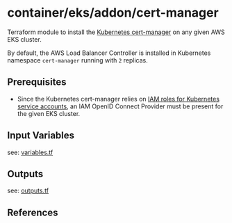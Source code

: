 # container/eks/addon/cert-manager 

Terraform module to install the [Kubernetes cert-manager](https://cert-manager.io/) on any given AWS EKS cluster.

By default, the AWS Load Balancer Controller is installed in Kubernetes namespace `cert-manager` running with `2` replicas.

## Prerequisites

* Since the Kubernetes cert-manager relies on [IAM roles for Kubernetes service accounts](https://docs.aws.amazon.com/eks/latest/userguide/iam-roles-for-service-accounts.html), 
  an IAM OpenID Connect Provider must be present for the given EKS cluster.

## Input Variables

see: [variables.tf](variables.tf)

## Outputs

see: [outputs.tf](outputs.tf)

## References
